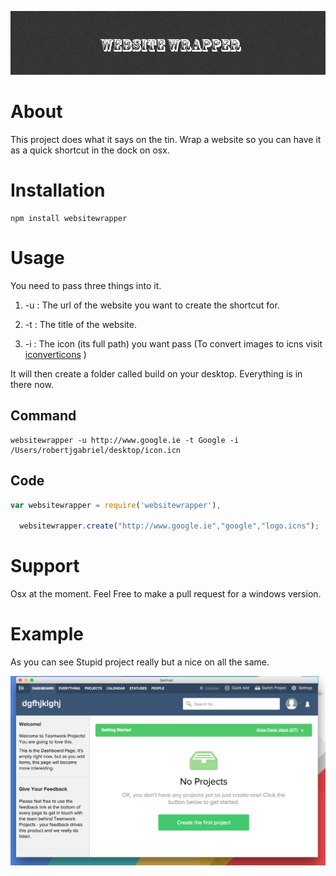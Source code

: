 
![alt text](assets/readme.png "Firebase Yeti")
# About
This project does what it says on the tin. Wrap a website so you can have it as a quick shortcut in the dock on osx.

# Installation

```shell
npm install websitewrapper
```

# Usage
You need to pass three things into it.

1. -u :  The url of the website you want to create the shortcut for.

2. -t : The title of the website.

3. -i : The icon (its full path) you want pass (To convert images to icns visit [iconverticons](https://iconverticons.com/online/) )

It will then create a folder called build on your desktop. Everything is in there now.

## Command
```shell
websitewrapper -u http://www.google.ie -t Google -i /Users/robertjgabriel/desktop/icon.icn
```


## Code
```javascript
var websitewrapper = require('websitewrapper'),

  websitewrapper.create("http://www.google.ie","google","logo.icns");

```

# Support
Osx at the moment.
Feel Free to make a pull request for a windows version.

# Example
As you can see
Stupid project really but a nice on all the same.

![alt text](assets/example.png "Firebase Yeti")
